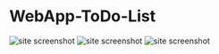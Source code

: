 # WebApp-ToDo-List
<img src="sc1.png" alt="site screenshot">
<img src="sc2.png" alt="site screenshot">
<img src="sc3.png" alt="site screenshot">

